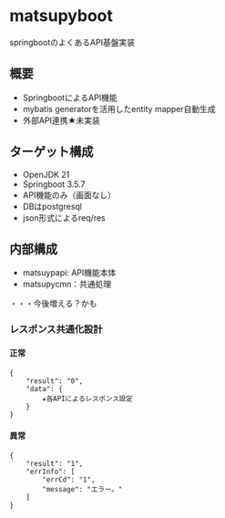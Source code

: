 # matsupyboot

springbootのよくあるAPI基盤実装

## 概要

- SpringbootによるAPI機能
- mybatis generatorを活用したentity mapper自動生成
- 外部API連携★未実装

## ターゲット構成

- OpenJDK 21
- Springboot 3.5.7
- API機能のみ（画面なし）
- DBはpostgresql
- json形式によるreq/res

## 内部構成

- matsuypapi: API機能本体
- matsupycmn：共通処理

・・・今後増える？かも

### レスポンス共通化設計

#### 正常

```
{
    "result": "0",
    "data": {
        ★各APIによるレスポンス設定
    }
}
```

#### 異常

```
{
    "result": "1",
    "errInfo": [
        "errCd": "1",
        "message": "エラー。"
    ]
}
```